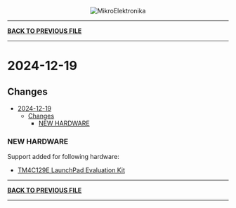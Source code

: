 <p align="center">
  <img src="http://www.mikroe.com/img/designs/beta/logo_small.png?raw=true" alt="MikroElektronika"/>
</p>

---

**[BACK TO PREVIOUS FILE](../changelog.md)**

---

# 2024-12-19

## Changes

- [2024-12-19](#2024-12-19)
  - [Changes](#changes)
    - [NEW HARDWARE](#new-hardware)

### NEW HARDWARE

Support added for following hardware:

+ [TM4C129E LaunchPad Evaluation Kit](https://www.ti.com/tool/EK-TM4C129EXL?keyMatch=ek-tm4c129exl&tisearch=universal_search)

---

**[BACK TO PREVIOUS FILE](../changelog.md)**

---
